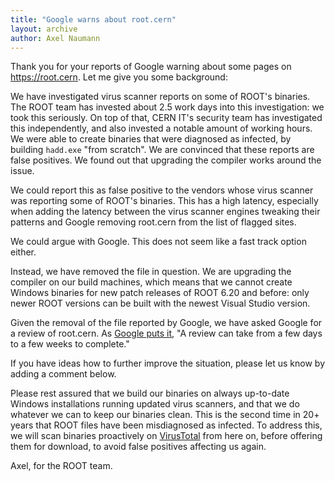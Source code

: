 ```yaml
---
title: "Google warns about root.cern"
layout: archive
author: Axel Naumann
---
```


Thank you for your reports of Google warning about some pages on https://root.cern. Let me give you some background:

We have investigated virus scanner reports on some of ROOT's binaries. The ROOT team has invested about 2.5 work days into this investigation: we took this seriously. On top of that, CERN IT's security team has investigated this independently, and also invested a notable amount of working hours. We were able to create binaries that were diagnosed as infected, by building `hadd.exe` "from scratch". We are convinced that these reports are false positives. We found out that upgrading the compiler works around the issue. 

We could report this as false positive to the vendors whose virus scanner was reporting some of ROOT's binaries. This has a high latency, especially when adding the latency between the virus scanner engines tweaking their patterns and Google removing root.cern from the list of flagged sites.

We could argue with Google. This does not seem like a fast track option either.

Instead, we have removed the file in question. We are upgrading the compiler on our build machines, which means that we cannot create Windows binaries for new patch releases of ROOT 6.20 and before: only newer ROOT versions can be built with the newest Visual Studio version.

Given the removal of the file reported by Google, we have asked Google for a review of root.cern. As [Google puts it](https://support.google.com/webmasters/answer/9044101#harmful_downloads), "A review can take from a few days to a few weeks to complete."

If you have ideas how to further improve the situation, please let us know by adding a comment below.

Please rest assured that we build our binaries on always up-to-date Windows installations running updated virus scanners, and that we do whatever we can to keep our binaries clean. This is the second time in 20+ years that ROOT files have been misdiagnosed as infected. To address this, we will scan binaries proactively on [VirusTotal](https://www.virustotal.com) from here on, before offering them for download, to avoid false positives affecting us again.

Axel, for the ROOT team.
